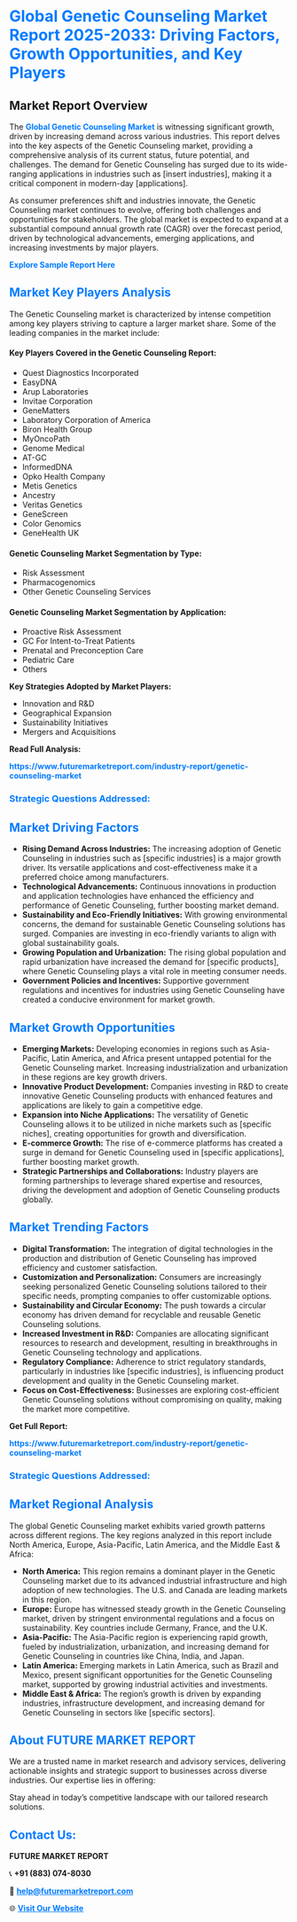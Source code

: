 <h1 style="color: #007BFF;">Global Genetic Counseling Market Report 2025-2033: Driving Factors, Growth Opportunities, and Key Players</h1>

<section id="overview">
<h2>Market Report Overview</h2>
<p>The <a href="https://www.futuremarketreport.com/industry-report/genetic-counseling-market" style="color: #007BFF; text-decoration: none;"><strong>Global Genetic Counseling Market</strong></a> is witnessing significant growth, driven by increasing demand across various industries. This report delves into the key aspects of the Genetic Counseling market, providing a comprehensive analysis of its current status, future potential, and challenges. The demand for Genetic Counseling has surged due to its wide-ranging applications in industries such as [insert industries], making it a critical component in modern-day [applications].</p>
<p>As consumer preferences shift and industries innovate, the Genetic Counseling market continues to evolve, offering both challenges and opportunities for stakeholders. The global market is expected to expand at a substantial compound annual growth rate (CAGR) over the forecast period, driven by technological advancements, emerging applications, and increasing investments by major players.</p>
</section>

<section id="overview">
<p><a href="https://www.futuremarketreport.com/request-sample/reportId=79670" style="color: #007BFF; text-decoration: none;"><strong>Explore Sample Report Here</strong></a></p>
</section>

<section id="key-players">
<h2 style="color: #007BFF;">Market Key Players Analysis</h2>
<p>The Genetic Counseling market is characterized by intense competition among key players striving to capture a larger market share. Some of the leading companies in the market include:</p>
<h4>Key Players Covered in the Genetic Counseling Report:</h4>
<ul><li>Quest Diagnostics Incorporated</li><li>EasyDNA</li><li>Arup Laboratories</li><li>Invitae Corporation</li><li>GeneMatters</li><li>Laboratory Corporation of America</li><li>Biron Health Group</li><li>MyOncoPath</li><li>Genome Medical</li><li>AT-GC</li><li>InformedDNA</li><li>Opko Health Company</li><li>Metis Genetics</li><li>Ancestry</li><li>Veritas Genetics</li><li>GeneScreen</li><li>Color Genomics</li><li>GeneHealth UK</li></ul>
<h4>Genetic Counseling Market Segmentation by Type:</h4>
<ul><li>Risk Assessment</li><li>Pharmacogenomics</li><li>Other Genetic Counseling Services</li></ul>

<h4>Genetic Counseling Market Segmentation by Application:</h4>
<ul><li>Proactive Risk Assessment</li><li>GC For Intent-to-Treat Patients</li><li>Prenatal and Preconception Care</li><li>Pediatric Care</li><li>Others</li></ul>
<p><strong>Key Strategies Adopted by Market Players:</strong></p>
<ul>
<li>Innovation and R&D</li>
<li>Geographical Expansion</li>
<li>Sustainability Initiatives</li>
<li>Mergers and Acquisitions</li>
</ul>
</section>

<section>
<p><strong>Read Full Analysis: </strong></p><a href="https://www.futuremarketreport.com/industry-report/genetic-counseling-market" style="color: #007BFF; text-decoration: none;"><strong>https://www.futuremarketreport.com/industry-report/genetic-counseling-market</strong></a>
<h3 style="color: #007BFF;">Strategic Questions Addressed:</h3>
</section>

<section id="driving-factors">
<h2 style="color: #007BFF;">Market Driving Factors</h2>
<ul>
<li><strong>Rising Demand Across Industries:</strong> The increasing adoption of Genetic Counseling in industries such as [specific industries] is a major growth driver. Its versatile applications and cost-effectiveness make it a preferred choice among manufacturers.</li>
<li><strong>Technological Advancements:</strong> Continuous innovations in production and application technologies have enhanced the efficiency and performance of Genetic Counseling, further boosting market demand.</li>
<li><strong>Sustainability and Eco-Friendly Initiatives:</strong> With growing environmental concerns, the demand for sustainable Genetic Counseling solutions has surged. Companies are investing in eco-friendly variants to align with global sustainability goals.</li>
<li><strong>Growing Population and Urbanization:</strong> The rising global population and rapid urbanization have increased the demand for [specific products], where Genetic Counseling plays a vital role in meeting consumer needs.</li>
<li><strong>Government Policies and Incentives:</strong> Supportive government regulations and incentives for industries using Genetic Counseling have created a conducive environment for market growth.</li>
</ul>
</section>

<section id="growth-opportunities">
<h2 style="color: #007BFF;">Market Growth Opportunities</h2>
<ul>
<li><strong>Emerging Markets:</strong> Developing economies in regions such as Asia-Pacific, Latin America, and Africa present untapped potential for the Genetic Counseling market. Increasing industrialization and urbanization in these regions are key growth drivers.</li>
<li><strong>Innovative Product Development:</strong> Companies investing in R&D to create innovative Genetic Counseling products with enhanced features and applications are likely to gain a competitive edge.</li>
<li><strong>Expansion into Niche Applications:</strong> The versatility of Genetic Counseling allows it to be utilized in niche markets such as [specific niches], creating opportunities for growth and diversification.</li>
<li><strong>E-commerce Growth:</strong> The rise of e-commerce platforms has created a surge in demand for Genetic Counseling used in [specific applications], further boosting market growth.</li>
<li><strong>Strategic Partnerships and Collaborations:</strong> Industry players are forming partnerships to leverage shared expertise and resources, driving the development and adoption of Genetic Counseling products globally.</li>
</ul>
</section>

<section id="trending-factors">
<h2 style="color: #007BFF;">Market Trending Factors</h2>
<ul>
<li><strong>Digital Transformation:</strong> The integration of digital technologies in the production and distribution of Genetic Counseling has improved efficiency and customer satisfaction.</li>
<li><strong>Customization and Personalization:</strong> Consumers are increasingly seeking personalized Genetic Counseling solutions tailored to their specific needs, prompting companies to offer customizable options.</li>
<li><strong>Sustainability and Circular Economy:</strong> The push towards a circular economy has driven demand for recyclable and reusable Genetic Counseling solutions.</li>
<li><strong>Increased Investment in R&D:</strong> Companies are allocating significant resources to research and development, resulting in breakthroughs in Genetic Counseling technology and applications.</li>
<li><strong>Regulatory Compliance:</strong> Adherence to strict regulatory standards, particularly in industries like [specific industries], is influencing product development and quality in the Genetic Counseling market.</li>
<li><strong>Focus on Cost-Effectiveness:</strong> Businesses are exploring cost-efficient Genetic Counseling solutions without compromising on quality, making the market more competitive.</li>
</ul>
</section>

<section>
<p><strong>Get Full Report: </strong></p><a href="https://www.futuremarketreport.com/industry-report/genetic-counseling-market" style="color: #007BFF; text-decoration: none;"><strong>https://www.futuremarketreport.com/industry-report/genetic-counseling-market</strong></a>
<h3 style="color: #007BFF;">Strategic Questions Addressed:</h3>
</section>


<section id="regional-analysis">
<h2 style="color: #007BFF;">Market Regional Analysis</h2>
<p>The global Genetic Counseling market exhibits varied growth patterns across different regions. The key regions analyzed in this report include North America, Europe, Asia-Pacific, Latin America, and the Middle East & Africa:</p>
<ul>
<li><strong>North America:</strong> This region remains a dominant player in the Genetic Counseling market due to its advanced industrial infrastructure and high adoption of new technologies. The U.S. and Canada are leading markets in this region.</li>
<li><strong>Europe:</strong> Europe has witnessed steady growth in the Genetic Counseling market, driven by stringent environmental regulations and a focus on sustainability. Key countries include Germany, France, and the U.K.</li>
<li><strong>Asia-Pacific:</strong> The Asia-Pacific region is experiencing rapid growth, fueled by industrialization, urbanization, and increasing demand for Genetic Counseling in countries like China, India, and Japan.</li>
<li><strong>Latin America:</strong> Emerging markets in Latin America, such as Brazil and Mexico, present significant opportunities for the Genetic Counseling market, supported by growing industrial activities and investments.</li>
<li><strong>Middle East & Africa:</strong> The region’s growth is driven by expanding industries, infrastructure development, and increasing demand for Genetic Counseling in sectors like [specific sectors].</li>
</ul>
</section>

<footer>
<h2 style="color: #007BFF;">About FUTURE MARKET REPORT</h2>
<p>We are a trusted name in market research and advisory services, delivering actionable insights and strategic support to businesses across diverse industries. Our expertise lies in offering:</p>

<p>Stay ahead in today’s competitive landscape with our tailored research solutions.</p>

<h2 style="color: #007BFF;">Contact Us:</h2>
<p><strong>FUTURE MARKET REPORT</strong></p>
<p>📞 <strong>+91 (883) 074-8030</strong></p>
<p>📧 <strong><a href="mailto:help@futuremarketreport.com" style="color: #007BFF;">help@futuremarketreport.com</a></strong></p>
<p>🌐 <strong><a href="https://www.futuremarketreport.com/" style="color: #007BFF;">Visit Our Website</a></strong></p>
</footer>